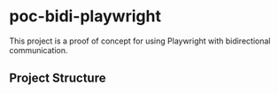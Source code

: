 # poc-bidi-playwright

This project is a proof of concept for using Playwright with bidirectional communication.

## Project Structure